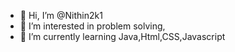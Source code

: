 - 👋 Hi, I’m @Nithin2k1
- 👀 I’m interested in problem solving,
- 🌱 I’m currently learning Java,Html,CSS,Javascript
